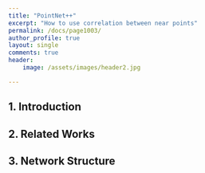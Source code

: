 ```yaml
---
title: "PointNet++"
excerpt: "How to use correlation between near points"
permalink: /docs/page1003/
author_profile: true
layout: single
comments: true
header:
    image: /assets/images/header2.jpg

---
```

## 1. Introduction

## 2. Related Works

## 3. Network Structure